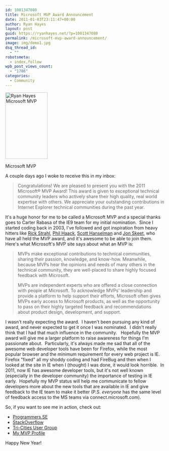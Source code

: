 ```yaml
---
id: 1001347080
title: Microsoft MVP Award Announcement
date: 2011-01-03T23:11:47+00:00
author: Ryan Hayes
layout: post
guid: https://ryanhayes.net/?p=1001347080
permalink: /microsoft-mvp-award-announcement/
image: img/demo1.jpg
dsq_thread_id:
  - ""
robotsmeta:
  - index,follow
wpb_post_views_count:
  - "1786"
categories:
  - Community
---
```

<div id="attachment_100134" style="width: 144px" class="wp-caption alignleft">
  <a href="https://beta.ryanhayes.netimg/wp-content/uploads/2011/01/mvp.jpg"><img class="size-medium wp-image-1001347079  " title="Microsoft MVP" src="https://ryanhayes.wpengine.comimg/wp-content/uploads/2013/10/mvp_cdzier-192x300.jpg" alt="Ryan Hayes Microsoft MVP" width="134" height="210" /></a>
  
  <p class="wp-caption-text">
    Microsoft MVP
  </p>
</div>

A couple days ago I woke to receive this in my inbox:

> Congratulations! We are pleased to present you with the 2011 Microsoft® MVP Award! This award is given to exceptional technical community leaders who actively share their high quality, real world expertise with others. We appreciate your outstanding contributions in Internet Explorer technical communities during the past year.

It's a huge honor for me to be called a Microsoft MVP and a special thanks goes to Carter Rabasa of the IE9 team for my initial nomination.  Since I started coding back in 2003, I've followed and got inspiration from heavy hitters like [Rick Strahl](https://www.west-wind.com/weblog/), [Phil Haack](https://haacked.com/), [Scott Hanselman](https://www.hanselman.com/blog/) and [Jon Skeet](https://stackoverflow.com/users/22656/jon-skeet), who have all held the MVP award, and it's awesome to be able to join them.  Here's what Microsoft's MVP site says about what an MVP is:

<!--more-->

> MVPs make exceptional contributions to technical communities, sharing their passion, knowledge, and know-how. Meanwhile, because MVPs hear the opinions and needs of many others in the technical community, they are well-placed to share highly focused feedback with Microsoft.
> 
> MVPs are independent experts who are offered a close connection with people at Microsoft. To acknowledge MVPs’ leadership and provide a platform to help support their efforts, Microsoft often gives MVPs early access to Microsoft products, as well as the opportunity to pass on their highly targeted feedback and recommendations about product design, development, and support.

I wasn't really expecting the award.  I haven't been pursuing any kind of award, and never expected to get it once I was nominated.  I didn't really think that I had that much influence in the community.   Hopefully the MVP award will give me a larger platform to raise awareness for things I'm passionate about.  Particularly, it's always made me sad that all of the awesome web developer tools have been for Firefox, while the most popular browser and the minimum requirement for every web project is IE.  Firefox "fixed" all my shoddy coding and had FireBug and then when I looked at the site in IE when I (thought) I was done, it would look horrible.  In 2011, now IE has awesome developer tools, but it's not well known (especially in the developer community) the importance of testing in IE early.  Hopefully my MVP status will help me communicate to fellow developers more about the new tools that are available in IE and give feedback to the IE team to make it better (P.S. _everyone_ has the same level of feedback access to the MS teams via connect.microsoft.com).

So, if you want to see me in action, check out:

  * [Programmers.SE](https://programmers.stackexchange.com/users/1521/ryan-hayes)
  * [StackOverflow](https://stackoverflow.com/users/403661/ryan-hayes)
  * [Tri-Cities User Group](https://www.tricitiesug.net/)
  * [My MVP Profile](https://mvp.support.microsoft.com/profile/Ryan.Hayes)

Happy New Year!